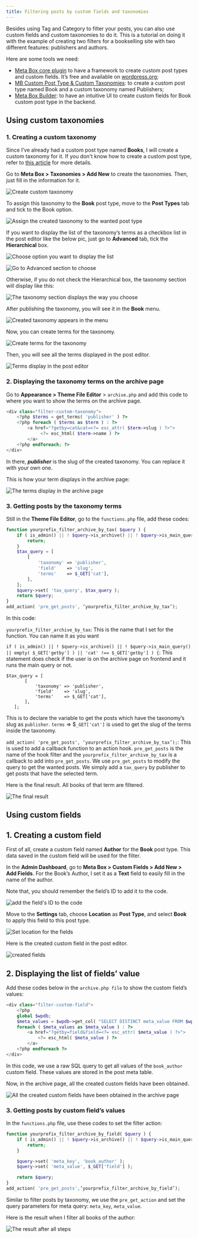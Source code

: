 ```yaml
---
title: Filtering posts by custom fields and taxonomies
---
```


Besides using Tag and Category to filter your posts, you can also use custom fields and custom taxonomies to do it. This is a tutorial on doing it with the example of creating two filters for a bookselling site with two different features: publishers and authors.

Here are some tools we need:

* [Meta Box core plugin](https://metabox.io/) to have a framework to create custom post types and custom fields. It’s free and available on [wordpress.org](https://wordpress.org/plugins/meta-box/);
* [MB Custom Post Type & Custom Taxonomies](https://metabox.io/plugins/custom-post-type/): to create a custom post type named Book and a custom taxonomy named Publishers;
* [Meta Box Builder](https://metabox.io/plugins/meta-box-builder/): to have an intuitive UI to create custom fields for Book custom post type in the backend.

## Using custom taxonomies

### 1. Creating a custom taxonomy

Since I’ve already had a custom post type named **Books**, I will create a custom taxonomy for it. If you don't know how to create a custom post type, refer to [this article](https://docs.metabox.io/tutorials/create-custom-post-type-taxonomies/) for more details.

Go to **Meta Box > Taxonomies > Add New** to create the taxonomies. Then, just fill in the information for it.

![Create custom taxonomy](https://i.imgur.com/miT907T.png)

To assign this taxonomy to the **Book** post type, move to the **Post Types** tab and tick to the Book option.

![Assign the created taxonomy to the wanted post type](https://i.imgur.com/dGHlcGE.png)

If you want to display the list of the taxonomy’s terms as a checkbox list in the post editor like the below pic, just go to **Advanced** tab, tick the **Hierarchical** box.

![Choose option you want to display the list](https://i.imgur.com/DQBQMza.png)

![Go to Advanced section to choose](https://i.imgur.com/Wei8Bkq.png)

Otherwise, if you do not check the Hierarchical box, the taxonomy section will display like this:

![The taxonomy section displays the way you choose](https://i.imgur.com/qBYQoHQ.png)

After publishing the taxonomy, you will see it in the **Book** menu.

![Created taxonomy appears in the menu](https://i.imgur.com/dh8y7kR.png)

Now, you can create terms for the taxonomy.

![Create terms for the taxonomy](https://i.imgur.com/RtCi2no.png)

Then, you will see all the terms displayed in the post editor.

![Terms display in the post editor](https://i.imgur.com/DQBQMza.png)

### 2. Displaying the taxonomy terms on the archive page

Go to **Appearance > Theme File Editor** > `archive.php` and add this code to where you want to show the terms on the archive page.

```php
<div class="filter-custom-taxonomy">
    <?php $terms = get_terms( 'publisher' ) ?>
    <?php foreach ( $terms as $term ) : ?>
        <a href="?getby=cat&cat=<?= esc_attr( $term->slug ) ?>">
             <?= esc_html( $term->name ) ?>
        </a>
    <?php endforeach; ?>
</div>
```
In there, ***publisher*** is the slug of the created taxonomy. You can replace it with your own one.

This is how your term displays in the archive page:

![The terms display in the archive page](https://i.imgur.com/HuBUeD1.png)

### 3. Getting posts by the taxonomy terms

Still in the **Theme File Editor**, go to the `functions.php` file, add these codes:

```php
function yourprefix_filter_archive_by_tax( $query ) {
    if ( is_admin() || ! $query->is_archive() || ! $query->is_main_query() || empty( $_GET['getby'] ) || 'cat' !== $_GET['getby'] ) {
        return;
    }
    $tax_query = [
        [
            'taxonomy' => 'publisher',
            'field'    => 'slug',
            'terms'    => $_GET['cat'],
        ],
    ];
    $query->set( 'tax_query', $tax_query );
    return $query;
}
add_action( 'pre_get_posts', ‘yourprefix_filter_archive_by_tax’);
```

In this code:

```yourprefix_filter_archive_by_tax```: This is the name that I set for the function. You can name it as you want

```if ( is_admin() || ! $query->is_archive() || ! $query->is_main_query() || empty( $_GET['getby'] ) || 'cat' !== $_GET['getby'] ) {```: This statement does check if the user is on the archive page on frontend and it runs the main query or not.
   
```
$tax_query = [
       [
           'taxonomy' => 'publisher',
           'field'    => 'slug',
           'terms'    => $_GET['cat'],
       ],
   ];

```
This is to declare the variable to get the posts which have the taxonomy’s slug as `publisher`. `terms`    => $`_GET['cat']` is used to get the slug of the terms inside the taxonomy.

```add_action( 'pre_get_posts', ‘yourprefix_filter_archive_by_tax’);```: This is used to add a callback function to an action hook. `pre_get_posts` is the name of the hook filter and the `yourprefix_filter_archive_by_tax` is a callback to add into `pre_get_posts`. We use `pre_get_posts` to modify the query to get the wanted posts. We simply add a `tax_query` by publisher to get posts that have the selected term.

Here is the final result. All books of that term are filtered.

![The final result](https://i.imgur.com/qCrvR8p.gif)

## Using custom fields

## 1. Creating a custom field

First of all, create a custom field named **Author** for the **Book** post type. This data saved in the custom field will be used for the filter.

In the **Admin Dashboard**, go to **Meta Box > Custom Fields > Add New > Add Fields**.
For the Book’s Author, I set it as a **Text** field to easily fill in the name of the author.

Note that, you should remember the field’s ID to add it to the code.

![add the field's ID to the code](https://i.imgur.com/XLkACEE.png)

Move to the **Settings** tab, choose **Location** as **Post Type**, and select **Book** to apply this field to this post type.

![Set location for the fields](https://i.imgur.com/zEivz1d.png)

Here is the created custom field in the post editor.

![created fields](https://i.imgur.com/luX44DB.png)

## 2. Displaying the list of fields’ value

Add these codes below in the `archive.php file` to show the custom field’s values:

```php
<div class="filter-custom-field">
    <?php
    global $wpdb;
    $meta_values = $wpdb->get_col( "SELECT DISTINCT meta_value FROM $wpdb->postmeta WHERE meta_key='book_author'" );
    foreach ( $meta_values as $meta_value ) : ?>
        <a href="?getby=field&field=<?= esc_attr( $meta_value ) ?>">
            <?= esc_html( $meta_value ) ?>
        </a>
    <?php endforeach ?>
</div>
```
In this code, we use a raw SQL query to get all values of the `book_author` custom field. These values are stored in the post meta table.

Now, in the archive page, all the created custom fields have been obtained.

![All the created custom fields have been obtained in the archive page](https://i.imgur.com/Ri98Mwa.png)

### 3. Getting posts by custom field’s values

In the `functions.php` file, use these codes to set the filter action:

```php
function yourprefix_filter_archive_by_field( $query ) {
    if ( is_admin() || ! $query->is_archive() || ! $query->is_main_query() || empty( $_GET['getby'] ) || 'field' !== $_GET['getby'] ) {
        return;
    }

    $query->set( 'meta_key', 'book_author' );
    $query->set( 'meta_value', $_GET['field'] );

    return $query;
}
add_action( 'pre_get_posts',’yourprefix_filter_archive_by_field’);
```
Similar to filter posts by taxonomy, we use the `pre_get_action` and set the query parameters for meta query: `meta_key`, `meta_value`.

Here is the result when I filter all books of the author:

![The result after all steps](https://i.imgur.com/p1Hs1hN.gif)

